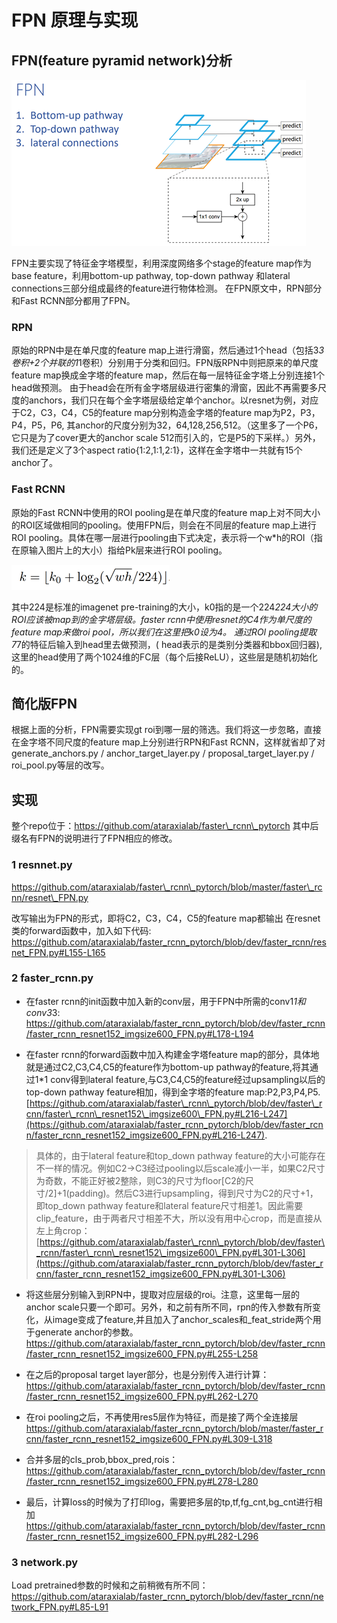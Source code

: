 
# FPN 原理与实现

## FPN(feature pyramid network)分析
![FPN-struct](FPN-struct.png)

FPN主要实现了特征金字塔模型，利用深度网络多个stage的feature map作为base feature，利用bottom-up pathway, top-down pathway 和lateral connections三部分组成最终的feature进行物体检测。
在FPN原文中，RPN部分和Fast RCNN部分都用了FPN。


### RPN
原始的RPN中是在单尺度的feature map上进行滑窗，然后通过1个head（包括3*3卷积+2个并联的1*1卷积）分别用于分类和回归。FPN版RPN中则把原来的单尺度feature map换成金字塔的feature map，然后在每一层特征金字塔上分别连接1个head做预测。
由于head会在所有金字塔层级进行密集的滑窗，因此不再需要多尺度的anchors，我们只在每个金字塔层级给定单个anchor。以resnet为例，对应于C2，C3，C4，C5的feature map分别构造金字塔的feature map为P2，P3，P4，P5，P6, 其anchor的尺度分别为32，64,128,256,512。（这里多了一个P6，它只是为了cover更大的anchor scale 512而引入的，它是P5的下采样。）另外，我们还是定义了3个aspect ratio{1:2,1:1,2:1}，这样在金字塔中一共就有15个anchor了。


### Fast RCNN
原始的Fast RCNN中使用的ROI pooling是在单尺度的feature map上对不同大小的ROI区域做相同的pooling。使用FPN后，则会在不同层的feature map上进行ROI pooling。具体在哪一层进行pooling由下式决定，表示将一个w*h的ROI（指在原输入图片上的大小）指给Pk层来进行ROI pooling。

![chose-k](chose-k.png)

其中224是标准的imagenet pre-training的大小，k0指的是一个224*224大小的ROI应该被map到的金字塔层级。faster rcnn中使用resnet的C4作为单尺度的feature map来做roi pool，所以我们在这里把k0设为4。
通过ROI pooling提取7*7的特征后输入到head里去做预测，( head表示的是类别分类器和bbox回归器), 这里的head使用了两个1024维的FC层（每个后接ReLU），这些层是随机初始化的。


## 简化版FPN
根据上面的分析，FPN需要实现gt roi到哪一层的筛选。我们将这一步忽略，直接在金字塔不同尺度的feature map上分别进行RPN和Fast RCNN，这样就省却了对generate\_anchors.py / anchor\_target\_layer.py / proposal\_target\_layer.py / roi\_pool.py等层的改写。


## 实现
整个repo位于：https://github.com/ataraxialab/faster\_rcnn\_pytorch
其中后缀名有FPN的说明进行了FPN相应的修改。

### 1 resnnet.py
https://github.com/ataraxialab/faster\_rcnn\_pytorch/blob/master/faster\_rcnn/resnet\_FPN.py

改写输出为FPN的形式，即将C2，C3，C4，C5的feature map都输出
在resnet类的forward函数中，加入如下代码:
https://github.com/ataraxialab/faster_rcnn_pytorch/blob/dev/faster_rcnn/resnet_FPN.py#L155-L165

### 2 faster_rcnn.py

* 在faster rcnn的init函数中加入新的conv层，用于FPN中所需的conv1*1和conv3*3:
https://github.com/ataraxialab/faster_rcnn_pytorch/blob/dev/faster_rcnn/faster_rcnn_resnet152_imgsize600_FPN.py#L178-L194

* 在faster rcnn的forward函数中加入构建金字塔feature map的部分，具体地就是通过C2,C3,C4,C5的feature作为bottom-up pathway的feature,将其通过1*1 conv得到lateral feature,与C3,C4,C5的feature经过upsampling以后的top-down pathway feature相加，得到金字塔的feature map:P2,P3,P4,P5.
[https://github.com/ataraxialab/faster\_rcnn\_pytorch/blob/dev/faster\_rcnn/faster\_rcnn\_resnet152\_imgsize600\_FPN.py#L216-L247](https://github.com/ataraxialab/faster_rcnn_pytorch/blob/dev/faster_rcnn/faster_rcnn_resnet152_imgsize600_FPN.py#L216-L247).        

> 具体的，由于lateral feature和top\_down pathway feature的大小可能存在不一样的情况。例如C2->C3经过pooling以后scale减小一半，如果C2尺寸为奇数，不能正好被2整除，则C3的尺寸为floor[C2的尺寸/2]+1(padding)。然后C3进行upsampling，得到尺寸为C2的尺寸+1，即top\_down pathway feature和lateral feature尺寸相差1。因此需要clip\_feature，由于两者尺寸相差不大，所以没有用中心crop，而是直接从左上角crop：     
[https://github.com/ataraxialab/faster\_rcnn\_pytorch/blob/dev/faster\_rcnn/faster\_rcnn\_resnet152\_imgsize600\_FPN.py#L301-L306](https://github.com/ataraxialab/faster_rcnn_pytorch/blob/dev/faster_rcnn/faster_rcnn_resnet152_imgsize600_FPN.py#L301-L306)


*	将这些层分别输入到RPN中，提取对应层级的roi。注意，这里每一层的anchor scale只要一个即可。另外，和之前有所不同，rpn的传入参数有所变化，从image变成了feature,并且加入了anchor_scales和_feat_stride两个用于generate anchor的参数。
https://github.com/ataraxialab/faster_rcnn_pytorch/blob/dev/faster_rcnn/faster_rcnn_resnet152_imgsize600_FPN.py#L255-L258

* 在之后的proposal target layer部分，也是分别传入进行计算：
https://github.com/ataraxialab/faster_rcnn_pytorch/blob/dev/faster_rcnn/faster_rcnn_resnet152_imgsize600_FPN.py#L262-L270

* 在roi pooling之后，不再使用res5层作为特征，而是接了两个全连接层
https://github.com/ataraxialab/faster_rcnn_pytorch/blob/master/faster_rcnn/faster_rcnn_resnet152_imgsize600_FPN.py#L309-L318

* 合并多层的cls_prob,bbox_pred,rois：
https://github.com/ataraxialab/faster_rcnn_pytorch/blob/dev/faster_rcnn/faster_rcnn_resnet152_imgsize600_FPN.py#L278-L280

*	最后，计算loss的时候为了打印log，需要把多层的tp,tf,fg_cnt,bg_cnt进行相加
https://github.com/ataraxialab/faster_rcnn_pytorch/blob/dev/faster_rcnn/faster_rcnn_resnet152_imgsize600_FPN.py#L282-L296

### 3 network.py
Load pretrained参数的时候和之前稍微有所不同：
https://github.com/ataraxialab/faster_rcnn_pytorch/blob/dev/faster_rcnn/network_FPN.py#L85-L91
